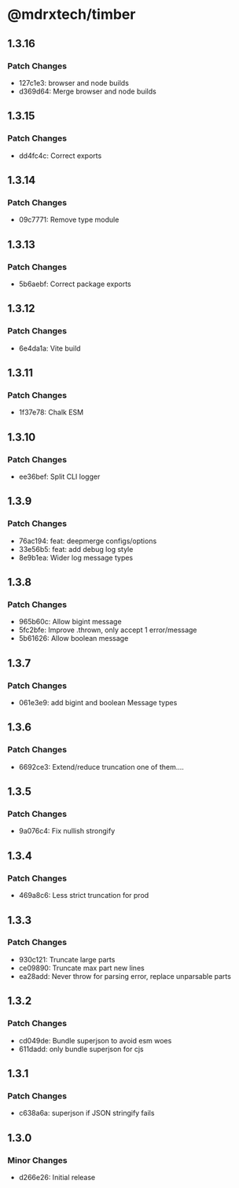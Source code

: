 # @mdrxtech/timber

## 1.3.16

### Patch Changes

- 127c1e3: browser and node builds
- d369d64: Merge browser and node builds

## 1.3.15

### Patch Changes

- dd4fc4c: Correct exports

## 1.3.14

### Patch Changes

- 09c7771: Remove type module

## 1.3.13

### Patch Changes

- 5b6aebf: Correct package exports

## 1.3.12

### Patch Changes

- 6e4da1a: Vite build

## 1.3.11

### Patch Changes

- 1f37e78: Chalk ESM

## 1.3.10

### Patch Changes

- ee36bef: Split CLI logger

## 1.3.9

### Patch Changes

- 76ac194: feat: deepmerge configs/options
- 33e56b5: feat: add debug log style
- 8e9b1ea: Wider log message types

## 1.3.8

### Patch Changes

- 965b60c: Allow bigint message
- 5fc2bfe: Improve .thrown, only accept 1 error/message
- 5b61626: Allow boolean message

## 1.3.7

### Patch Changes

- 061e3e9: add bigint and boolean Message types

## 1.3.6

### Patch Changes

- 6692ce3: Extend/reduce truncation one of them....

## 1.3.5

### Patch Changes

- 9a076c4: Fix nullish strongify

## 1.3.4

### Patch Changes

- 469a8c6: Less strict truncation for prod

## 1.3.3

### Patch Changes

- 930c121: Truncate large parts
- ce09890: Truncate max part new lines
- ea28add: Never throw for parsing error, replace unparsable parts

## 1.3.2

### Patch Changes

- cd049de: Bundle superjson to avoid esm woes
- 611dadd: only bundle superjson for cjs

## 1.3.1

### Patch Changes

- c638a6a: superjson if JSON stringify fails

## 1.3.0

### Minor Changes

- d266e26: Initial release
